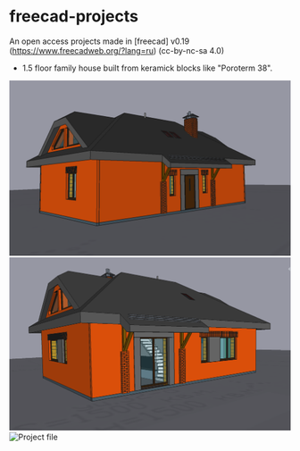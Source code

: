 # freecad-projects
An open access projects made in [freecad] v0.19 (https://www.freecadweb.org/?lang=ru) (cc-by-nc-sa 4.0)

* 1.5 floor family house built from keramick blocks like "Poroterm 38".

![plot](./sweet_home_3d-1.png)
![plot](./sweet_home_3d-2.png)
![Project file](./2bedr_dev_010821_holland.FCStd)


